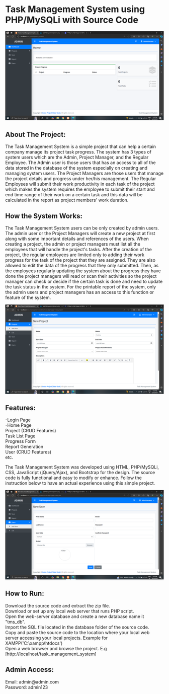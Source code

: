 <h1>Task Management System using PHP/MySQLi with Source Code</h1>

![DASHBOARD](./DashBoard.png)

<h2>About The Project:</h2>
<p>The Task Management System is a simple project that can help a certain company manage its project task progress. The system has 3 types of system users which are the Admin, Project Manager, and the Regular Employee. The Admin user is those users that has an access to all of the data stored in the database of the system especially on creating and managing system users. The Project Managers are those users that manage the project details and progress under her/his management. The Regular Employees will submit their work productivity in each task of the project which makes the system requires the employee to submit their start and end time range of their work on a certain task and this data will be calculated in the report as project members' work duration.</P>

<h2>How the System Works:</h2>
<p>The Task Management System users can be only created by admin users. The admin user or the Project Managers will create a new project at first along with some important details and references of the users. When creating a project, the admin or project managers must list all the employees that will handle the project's tasks. After the creation of the project, the regular employees are limited only to adding their work progress for the task of the project that they are assigned. They are also allowed to edit the data of the progress that they only submitted. Then, as the employees regularly updating the system about the progress they have done the project managers will read or scan their activities so the project manager can check or decide if the certain task is done and need to update the task status in the system. For the printable report of the system, only the admin users and project managers has an access to this function or feature of the system.</P>

![DASHBOARD](./New_Task.png)

<h2>Features:</h2>
-Login Page<br>      
-Home Page<br>     
Project (CRUD Features)<br>
Task List Page<br>
Progress Form<br>
Report Generation<br>
User (CRUD Features)<br>
etc.
<p>The Task Management System was developed using HTML, PHP/MySQLi, CSS, JavaScript (jQuery/Ajax), and Bootstrap for the design. The source code is fully functional and easy to modify or enhance. Follow the instruction below to have an actual experience using this simple project.</P>

![DASHBOARD](./New_User.png)

<h2>How to Run:</h2>
<p>Download the source code and extract the zip file.<br>
Download or set up any local web server that runs PHP script.<br>
Open the web-server database and create a new database name it "tms_db".<br>
Import the SQL file located in the database folder of the source code.<br>
Copy and paste the source code to the location where your local web server accessing your local projects. Example for XAMPP('C:\xampp\htdocs')<br>
Open a web browser and browse the project. E.g [http://localhost/task_management_system]</p>
<h2>Admin Access:</h2>
Email: admin@admin.com <br>
Password: admin123